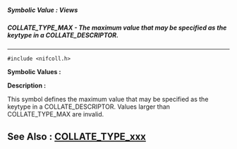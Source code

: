 ##### Symbolic Value : Views
##### COLLATE_TYPE_MAX - The maximum value that may be specified as the keytype in a COLLATE_DESCRIPTOR.
---
```
#include <nifcoll.h>
```

**Symbolic Values :**



**Description :**

This symbol defines the maximum value that may be specified as the keytype in a COLLATE_DESCRIPTOR. Values larger than COLLATE_TYPE_MAX are invalid.


**See Also :**
[COLLATE_TYPE_xxx](/domino-c-api-docs/reference/Symb/COLLATE_TYPE_xxx)
---
